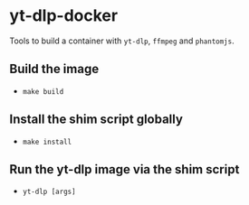 # yt-dlp-docker
Tools to build a container with `yt-dlp`, `ffmpeg` and `phantomjs`.

## Build the image
* `make build`

## Install the shim script globally
* `make install`

## Run the yt-dlp image via the shim script
* `yt-dlp [args]`
